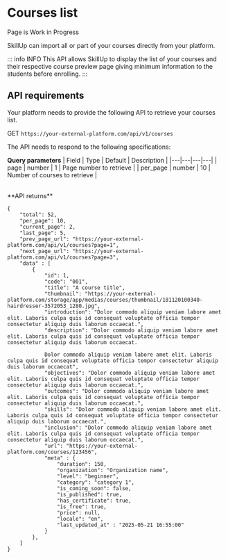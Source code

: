 # Courses list

<Badge type="warning">Page is Work in Progress</Badge>

SkillUp can import all or part of your courses directly from your platform.

::: info INFO
This API allows SkillUp to display the list of your courses and their respective course preview page giving minimum information to the students before enrolling.
:::

## API requirements

Your platform needs to provide the following API to retrieve your courses list.

<Badge>GET</Badge> `https://your-external-platform.com/api/v1/courses`

The API needs to respond to the following specifications:

**Query parameters**
| Field | Type | Default | Description |
|---|---|---|---|
| page | number | 1 | Page number to retrieve |
| per_page | number | 10 | Number of courses to retrieve |

<br/>
**API returns**

```jsonc
{
    "total": 52,
    "per_page": 10,
    "current_page": 2,
    "last_page": 5,
    "prev_page_url": "https://your-external-platform.com/api/v1/courses?page=1",
    "next_page_url": "https://your-external-platform.com/api/v1/courses?page=3",
    "data" : [
        {
            "id": 1,
            "code": "001",
            "title": "A course title",
            "thumbnail": "https://your-external-platform.com/storage/app/medias/courses/thumbnail/181120100340-hairdresser-3572053_1280.jpg",
            "introduction": "Dolor commodo aliquip veniam labore amet elit. Laboris culpa quis id consequat voluptate officia tempor consectetur aliquip duis laborum occaecat.",
            "description": "Dolor commodo aliquip veniam labore amet elit. Laboris culpa quis id consequat voluptate officia tempor consectetur aliquip duis laborum occaecat.

            Dolor commodo aliquip veniam labore amet elit. Laboris culpa quis id consequat voluptate officia tempor consectetur aliquip duis laborum occaecat",
            "objectives": "Dolor commodo aliquip veniam labore amet elit. Laboris culpa quis id consequat voluptate officia tempor consectetur aliquip duis laborum occaecat.",
            "outcomes": "Dolor commodo aliquip veniam labore amet elit. Laboris culpa quis id consequat voluptate officia tempor consectetur aliquip duis laborum occaecat.",
            "skills": "Dolor commodo aliquip veniam labore amet elit. Laboris culpa quis id consequat voluptate officia tempor consectetur aliquip duis laborum occaecat.",
            "inclusion": "Dolor commodo aliquip veniam labore amet elit. Laboris culpa quis id consequat voluptate officia tempor consectetur aliquip duis laborum occaecat.",
            "url": "https://your-external-platform.com/courses/123456",
            "meta" : {
                "duration": 150,
                "organization": "Organization name",
                "level": "beginner",
                "category": "category 1",
                "is_coming_soon": false,
                "is_published": true,
                "has_certificate": true,
                "is_free": true,
                "price": null,
                "locale": "en",
                "last_updated_at" : "2025-05-21 16:55:00"
            }
        },
    ]
}
```
